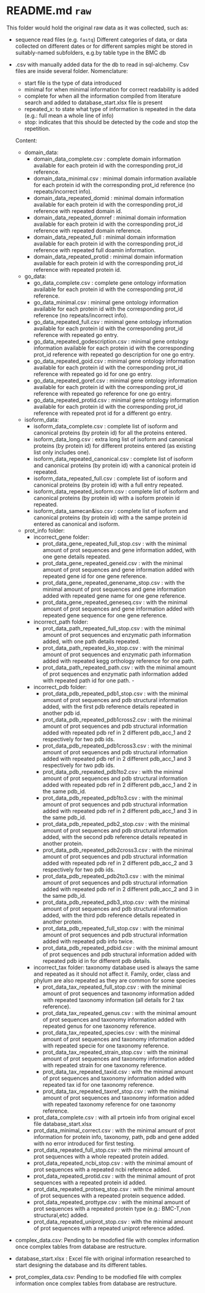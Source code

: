 # README.md `raw`

This folder would hold the original raw data as it was collected, such as:

- sequence read files (e.g. `fastq`)
  Different categories of data, or data collected on different dates or for different samples might be stored in suitably-named subfolders, e.g.by table type in the BMC db
  
- .csv with manually added data for the db to read in sql-alchemy. Csv files are inside several folder.
  Nomenclature:
    - start file is the type of data introduced
    - minimal for when minimal information for correct readability is added
    - complete for when all the information compiled from literature search and added to database_start.xlsx file is present
    - repeated_x: to state what type of information is repeated in the data (e.g.: full mean a whole line of info)
    - stop: indicates that this should be detected by the code and stop the repetition.
      
  Content:
  - domain_data:
    - domain_data_complete.csv : complete domain information available for each protein id with the corresponding prot_id reference.
    - domain_data_minimal.csv : minimal domain information available for each protein id with the corresponding prot_id reference (no repeats/incorrect info).
    - domain_data_repeated_domid : minimal domain information available for each protein id with the corresponding prot_id reference with repeated domain id.
    - domain_data_repeated_domref : minimal domain information available for each protein id with the corresponding prot_id reference with repeated domain reference.
    - domain_data_repeated_full : minimal domain information available for each protein id with the corresponding prot_id reference with repeated full doamin information.
    - domain_data_repeated_protid : minimal domain information available for each protein id with the corresponding prot_id reference with repeated protein id.
  - go_data:
    - go_data_complete.csv : complete gene ontology information available for each protein id with the corresponding prot_id reference.
    - go_data_minimal.csv : minimal gene ontology information available for each protein id with the corresponding prot_id reference (no repeats/incorrect info).
    - go_data_repeated_full.csv : minimal gene ontology information available for each protein id with the corresponding prot_id reference with repeated go entry.
    - go_data_repeated_godescription.csv : minimal gene ontology information available for each protein id with the corresponding prot_id reference with repeated go description for one go entry.
    - go_data_repeated_goid.csv : minimal gene ontology information available for each protein id with the corresponding prot_id reference with repeated go id for one go entry.
    - go_data_repeated_goref.csv : minimal gene ontology information available for each protein id with the corresponding prot_id reference with repeated go reference for one go entry.
    - go_data_repeated_protid.csv : minimal gene ontology information available for each protein id with the corresponding prot_id reference with repeated prot id for a different go entry.
  - isoform_data:
    - isoform_data_complete.csv : complete list of isoform and canonical proteins (by protein id) for all the proteins entered.
    - isoform_data_long.csv : extra long list of isoform and canonical proteins (by protein id) for different proteins entered (as existing list only includes one).
    - isoform_data_repeated_canonical.csv : complete list of isoform and canonical proteins (by protein id) with a canonical protein id repeated.
    - isoform_data_repeated_full.csv : complete list of isoform and canonical proteins (by protein id) with a full entry repeated.
    - isoform_data_repeated_isoform.csv : complete list of isoform and canonical proteins (by protein id) with a isoform protein id repeated.
    - isoform_data_samecan&iso.csv : complete list of isoform and canonical proteins (by protein id) with a the sampe protein id entered as canonical and isoform.
  - prot_info folder:
    - incorrect_gene folder: 
        - prot_data_gene_repeated_full_stop.csv : with the minimal amount of prot sequences and gene information added, with one gene details repeated.
        - prot_data_gene_repeated_geneid.csv : with the minimal amount of prot sequences and gene information added with repeated gene id for one gene reference.
        - prot_data_gene_repeated_genename_stop.csv :  with the minimal amount of prot sequences and gene information added with repeated gene name for one gene reference.
        - prot_data_gene_repeated_geneseq.csv :  with the minimal amount of prot sequences and gene information added with repeated gene sequence for one gene reference.
    - incorrect_path folder:
        - prot_data_path_repeated_full_stop.csv : with the minimal amount of prot sequences and enzymatic path information added, with one path details repeated.
        - prot_data_path_repeated_ko_stop.csv :  with the minimal amount of prot sequences and enzymatic path information added with repeated kegg orthology reference for one path.
        - prot_data_path_repeated_path.csv :  with the minimal amount of prot sequences and enzymatic path information added with repeated path id for one path.        - 
    - incorrect_pdb folder:
        - prot_data_pdb_repeated_pdb1_stop.csv : with the minimal amount of prot sequences and pdb structural information added, with the first pdb reference details repeated in another pdb id.
        - prot_data_pdb_repeated_pdb1cross2.csv : with the minimal amount of prot sequences and pdb structural information added with repeated pdb ref in 2 different pdb_acc_1 and 2 respectively for two pdb ids.
        - prot_data_pdb_repeated_pdb1cross3.csv :  with the minimal amount of prot sequences and pdb structural information added with repeated pdb ref in 2 different pdb_acc_1 and 3 respectively for two pdb ids.
        - prot_data_pdb_repeated_pdb1to2.csv :  with the minimal amount of prot sequences and pdb structural information added with repeated pdb ref in 2 different pdb_acc_1 and 2 in the same pdb_id.
        - prot_data_pdb_repeated_pdb1to3.csv :  with the minimal amount of prot sequences and pdb structural information added with repeated pdb ref in 2 different pdb_acc_1 and 3 in the same pdb_id.
        - prot_data_pdb_repeated_pdb2_stop.csv :  with the minimal amount of prot sequences and pdb structural information added, with the second pdb reference details repeated in another protein.
        - prot_data_pdb_repeated_pdb2cross3.csv : with the minimal amount of prot sequences and pdb structural information added with repeated pdb ref in 2 different pdb_acc_2 and 3 respectively for two pdb ids.
        - prot_data_pdb_repeated_pdb2to3.csv : with the minimal amount of prot sequences and pdb structural information added with repeated pdb ref in 2 different pdb_acc_2 and 3 in the same pdb_id.
        - prot_data_pdb_repeated_pdb3_stop.csv : with the minimal amount of prot sequences and pdb structural information added, with the third pdb reference details repeated in another protein.
        - prot_data_pdb_repeated_full_stop.csv : with the minimal amount of prot sequences and pdb structural information added with repeated pdb info twice.
        - prot_data_pdb_repeated_pdbid.csv : with the minimal amount of prot sequences and pdb structural information added with repeated pdb id in for different pdb details.
    - incorrect_tax folder: taxonomy database used is always the same and repeated as it should not affect it. Family, order, class and phylum are also repeated as they are common for some species
        - prot_data_tax_repeated_full_stop.csv : with the minimal amount of prot sequences and taxonomy information added with repeated taxonomy information (all details for 2 tax reference).
        - prot_data_tax_repeated_genus.csv : with the minimal amount of prot sequences and taxonomy information added with repeated genus for one taxonomy reference.
        - prot_data_tax_repeated_species.csv :  with the minimal amount of prot sequences and taxonomy information added with repeated specie for one taxonomy reference.
        - prot_data_tax_repeated_strain_stop.csv :  with the minimal amount of prot sequences and taxonomy information added with repeated strain for one taxonomy reference.
        - prot_data_tax_repeated_taxid.csv :  with the minimal amount of prot sequences and taxonomy information added with repeated tax id for one taxonomy reference.
        - prot_data_tax_repeated_taxref_stop.csv :  with the minimal amount of prot sequences and taxonomy information added with repeated taxonomy reference for one taxonomy reference.
    - prot_data_complete.csv : with all prtoein info from original excel file database_start.xlsx
    - prot_data_minimal_correct.csv : with the minimal amount of prot information for protein info, taxonomy, path, pdb and gene added with no error introduced for first testing.
    - prot_data_repeated_full_stop.csv : with the minimal amount of prot sequences with a whole repeated protein added.
    - prot_data_repeated_ncbi_stop.csv : with the minimal amount of prot sequences with a repeated ncbi reference added.
    - prot_data_repeated_protid.csv : with the minimal amount of prot sequences with a repeated protein id added.
    - prot_data_repeated_protseq_stop.csv : with the minimal amount of prot sequences with a repeated protein sequence added.
    - prot_data_repeated_prottype.csv : with the minimal amount of prot sequences with a repeated protein type (e.g.: BMC-T,non structural,etc) added.
    - prot_data_repeated_uniprot_stop.csv : with the minimal amount of prot sequences with a repeated uniprot reference added.
- complex_data.csv: Pending to be modofied file with complex information once complex tables from database are restructure.
- database_start.xlsx : Excel file with original information researched to start designing the database and its different tables.
- prot_complex_data.csv: Pending to be modofied file with complex information once complex tables from database are restructure.
